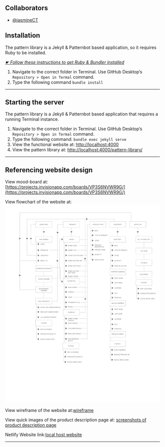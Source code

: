 ## Collaborators

- [@jasmineCT](https://github.com/jasmineCT)

## Installation

The pattern library is a Jekyll & Patternbot based application, so it requires Ruby to be installed.

[*☛ Follow these instructions to get Ruby & Bundler installed*](https://learn-the-web.algonquindesign.ca/courses/web-dev-4/install-more-developer-tools/)

1. Navigate to the correct folder in Terminal. Use GitHub Desktop’s `Repository > Open in Termal` command.
2. Type the following command `bundle install`

---

## Starting the server

The pattern library is a Jekyll & Patternbot based application that requires a running Terminal instance.

1. Navigate to the correct folder in Terminal. Use GitHub Desktop’s `Repository > Open in Termal` command.
2. Type the following command: `bundle exec jekyll serve`
3. View the functional website at: [http://localhost:4000](http://localhost:4000)
4. View the pattern library at: [http://localhost:4000/pattern-library/](http://localhost:4000/pattern-library/)

---

## Referencing website design

View mood-board at:[https://projects.invisionapp.com/boards/VP3S6NVWR9G/](https://projects.invisionapp.com/boards/VP3S6NVWR9G/)

View flowchart of the website at: ![flowchart](/assets/flowchart.png)

View wireframe of the website at:[wireframe](/assets/wireframes.xd)

View quick images of the product description page at: [screenshots of product description page](/screenshots/products-page-large.png)

Netlify Website link:[local host website](https://adoring-booth-49a005.netlify.com/pattern-library)

---
